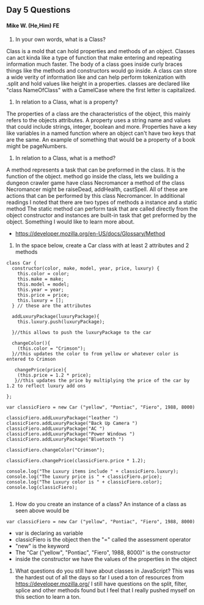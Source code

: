 ## Day 5 Questions
#### Mike W. (He,Him) FE

1. In your own words, what is a Class?

Class is a mold that can hold properties and methods of an object. Classes can act kinda like a
type of function that make entering and repeating information much faster. The body of a class
goes inside curly braces things like the methods and constructors would go inside.
A class can store a wide verity of information like and can help perform tokenization with .split
and hold values like height in a properties. classes are declared like "class NameOfClass" with
a CamelCase where the first letter is capitalized.

1. In relation to a Class, what is a property?

The properties of a class are the characteristics of the object, this mainly refers
to the objects attributes. A property uses a string name and values that could include
strings, integer, boolean and more. Properties have a key like variables in a named function
where an object can't have two keys that are the same. An example of something that would be a
property of a book might be pageNumbers.

1. In relation to a Class, what is a method?

A method represents a task that can be preformed in the class. It is the function of the object.
method go inside the class, lets we building a dungeon crawler game have class Necromancer
a method of the class Necromancer might be raiseDead, addHealth, castSpell. All of these
are actions that can be performed by this class Necromancer. In additional readings I
noted that there are two types of methods a instance and a static method The static method
can perform task that are called directly from the object constructor and instances are built-in task
that get preformed by the object. Something I would like to learn more about.  

* https://developer.mozilla.org/en-US/docs/Glossary/Method

1. In the space below, create a Car class with at least 2 attributes and 2 methods

```
class Car {
  constructor(color, make, model, year, price, luxury) {
    this.color = color;
    this.make = make;
    this.model = model;
    this.year = year;
    this.price = price;
    this.luxury = [];
  } // these are the attributes

  addLuxuryPackage(luxuryPackage){
    this.luxury.push(luxuryPackage);

  }//this allows to push the luxuryPackage to the car

  changeColor(){
    (this.color = "Crimson");
  }//this updates the color to from yellow or whatever color is entered to Crimson

   changePrice(price){
    (this.price = 1.2 * price);
   }//this updates the price by multiplying the price of the car by 1.2 to reflect luxury add ons
​
};
​
var classicFiero = new Car ("yellow", "Pontiac", "Fiero", 1988, 8000)
​
classicFiero.addLuxuryPackage("leather ")
classicFiero.addLuxuryPackage("Back Up Camera ")
classicFiero.addLuxuryPackage("AC ")
classicFiero.addLuxuryPackage("Power Windows ")
classicFiero.addLuxuryPackage("Bluetooth ")

classicFiero.changeColor("Crimson");
​
classicFiero.changePrice(classicFiero.price * 1.2);
​
console.log("The Luxury items include " + classicFiero.luxury);
console.log("The Luxury price is " + classicFiero.price);
console.log("The Luxury color is " + classicFiero.color);
console.log(classicFiero);


```

1. How do you create an instance of a class?
An instance of a class as seen above would be
```
var classicFiero = new Car ("yellow", "Pontiac", "Fiero", 1988, 8000)
```
* var is declaring as variable
* classicFiero is the object then the "=" called the assessment operator
* "new" is the keyword
* The "Car ("yellow", "Pontiac", "Fiero", 1988, 8000)" is the constructor
* inside the constructor we have the values of the properties in the object



1. What questions do you still have about classes in JavaScript?
This was the hardest out of all the days so far I used a ton of resources from
https://developer.mozilla.org/ I still have questions on the split, filter, splice and other methods
found but I feel that I really pushed myself on this section to learn a ton.
